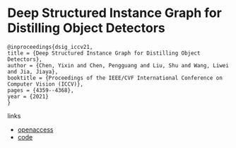 # Deep Structured Instance Graph for Distilling Object Detectors

```
@inproceedings{dsig_iccv21,
title = {Deep Structured Instance Graph for Distilling Object Detectors},
author = {Chen, Yixin and Chen, Pengguang and Liu, Shu and Wang, Liwei and Jia, Jiaya},
booktitle = {Proceedings of the IEEE/CVF International Conference on Computer Vision (ICCV)},
pages = {4359--4368},
year = {2021}
}
```

links
- [openaccess](http://openaccess.thecvf.com//content/ICCV2021/html/Chen_Deep_Structured_Instance_Graph_for_Distilling_Object_Detectors_ICCV_2021_paper.html)
- [code](https://github.com/dvlab-research/Dsig)
